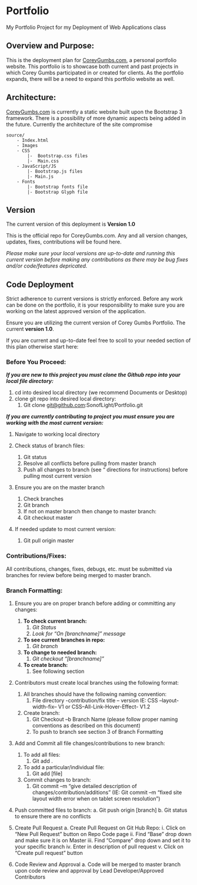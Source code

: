 # Portfolio
My Portfolio Project for my Deployment of Web Applications class

## Overview and Purpose:


This is the deployment plan for [CoreyGumbs.com](http://wwww.CoreyGumbs.com), a personal portfolio website.  This portfolio is to showcase both current and past projects in which Corey Gumbs participated in or created for clients. As the portfolio expands, there will be a need to expand this portfolio website as well.

## Architecture:

 [CoreyGumbs.com](http://wwww.CoreyGumbs.com) is currently a static website built upon the Bootstrap 3 framework.  There is a possibility of more dynamic aspects being added in the future. Currently the architecture of the site compromise
 
    source/
        - Index.html
        - Images
        - CSS
            |-  Bootstrap.css files
            |-  Main.css
        - JavaScript/JS
            |- Bootstrap.js files
            |- Main.js
        - Fonts 
            |- Bootstrap fonts file
            |- Bootstrap Glyph file


## Version

The current version of this deployment is **Version 1.0**

This is the official repo for CoreyGumbs.com. Any and all version changes, updates, fixes, contributions will be found here. 

*Please make sure your local versions are up-to-date and running this current version before making any contributions as there may be bug fixes and/or code/features depricated.*

## Code Deployment

Strict adherence to current versions is strictly enforced. Before any work can be done on the portfolio, it is your responsibility to make sure you are working on the latest approved version of the application. 

Ensure you are utilizing the current version of Corey Gumbs Portfolio. The current **version  1.0**. 

If you are current and up-to-date feel free to scoll to your needed section of this plan otherwise start here:

### Before You Proceed:

**_If you are new to this project you must clone the Github repo into your local file directory:_**

1. cd into desired local directory (we recommend Documents or Desktop)
2. clone git repo into desired local directory:
    1. Git clone git@github.com:SonofLight/Portfolio.git

**_If you are currently contributing to project you must ensure you are working with the most current version:_**

1. Navigate to working local directory

2. Check status of branch files: 
    1. Git status
    2. Resolve all conflicts before pulling from master branch
    3. Push all changes to branch (see “ directions for instructions) before pulling most current version
    
3. Ensure you are on the master branch
    1. Check branches
    2. Git branch
    3. If not on master branch then change to master branch:
    4. Git checkout master

4. If needed update to most current version:
    1. Git pull origin master

### Contributions/Fixes:

All contributions, changes, fixes, debugs, etc. must be submitted via branches for review before being merged to master branch. 

### Branch Formatting:

1.  Ensure you are on proper branch before adding or committing any changes:
    1.  **To check current branch:** 
        1.  _Git Status_
        2.  _Look for “On [branchname]” message_
    2. **To see current branches in repo:**
        1. _Git branch_
    3. **To change to needed branch:**
        1. _Git checkout “[branchname]”_
    4. **To create branch:**
        1. See following section  
    
2.  Contributors must create local branches using the following format:
    1.  All branches should have the following naming convention:
        1.  File directory -contribution/fix title – version IE: CSS –layout-width-fix– V1 or CSS–All-Link-Hover-Effect- V1.2
    2.  Create branch:
        1.  Git Checkout –b Branch Name (please follow proper naming conventions as described on this document)
        2. To push to branch see section 3 of Branch Formatting
3.  Add and Commit all file changes/contributions to new branch:
    1.  To add all files:
        1.  Git add .
    2.  To add a particular/individual file:
        1.  Git add [file]
    3.  Commit changes to branch:
        1.  Git commit –m “give detailed description of changes/contribution/additions”   (IE: Git commit –m “fixed site layout width error when on tablet screen resolution”)
    
4.  Push committed files to branch:
a.  Git push origin  [branch]
b.  Git status to ensure there are no conflicts
5.  Create Pull Request
a.  Create Pull Request on Git Hub Repo:
i.  Click on “New Pull Request” button on Repo Code page
ii. Find “Base” drop down and make sure it is on Master
iii.    Find “Compare” drop down and set it to your specific branch
iv. Enter in description of pull request 
v.  Click on “Create pull request” button
6.  Code Review and Approval
a.  Code will be merged to master branch upon code review and approval by Lead Developer/Approved Contributors


